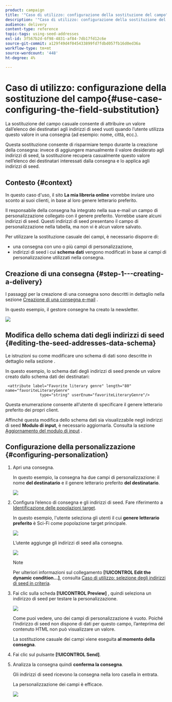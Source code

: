 ```yaml
---
product: campaign
title: '"Caso di utilizzo: configurazione della sostituzione del campo"'
description: '"Caso di utilizzo: configurazione della sostituzione del campo"'
audience: delivery
content-type: reference
topic-tags: using-seed-addresses
exl-id: 3f567b2d-6f98-4831-af84-7db17fd12c6e
source-git-commit: a129f49d4f045433899fd7fdbd057fb16d0ed36a
workflow-type: tm+mt
source-wordcount: '448'
ht-degree: 4%

---
```


# Caso di utilizzo: configurazione della sostituzione del campo{#use-case-configuring-the-field-substitution}

La sostituzione del campo casuale consente di attribuire un valore dall’elenco dei destinatari agli indirizzi di seed vuoti quando l’utente utilizza questo valore in una consegna (ad esempio: nome, città, ecc.).

Questa sostituzione consente di risparmiare tempo durante la creazione della consegna: invece di aggiungere manualmente il valore desiderato agli indirizzi di seed, la sostituzione recupera casualmente questo valore nell’elenco dei destinatari interessati dalla consegna e lo applica agli indirizzi di seed.

## Contesto {#context}

In questo caso d&#39;uso, il sito **La mia libreria online** vorrebbe inviare uno sconto ai suoi clienti, in base al loro genere letterario preferito.

Il responsabile della consegna ha integrato nella sua e-mail un campo di personalizzazione collegato con il genere preferito. Vorrebbe usare alcuni indirizzi di seed. Questi indirizzi di seed presentano il campo di personalizzazione nella tabella, ma non vi è alcun valore salvato.

Per utilizzare la sostituzione casuale dei campi, è necessario disporre di:

* una consegna con uno o più campi di personalizzazione,
* indirizzi di seed i cui **schema dati** vengono modificati in base ai campi di personalizzazione utilizzati nella consegna.

## Creazione di una consegna {#step-1---creating-a-delivery}

I passaggi per la creazione di una consegna sono descritti in dettaglio nella sezione [Creazione di una consegna e-mail](creating-an-email-delivery.md) .

In questo esempio, il gestore consegne ha creato la newsletter.

![](assets/dlv_seeds_usecase_24.png)

## Modifica dello schema dati degli indirizzi di seed {#editing-the-seed-addresses-data-schema}

Le istruzioni su come modificare uno schema di dati sono descritte in dettaglio nella sezione .

In questo esempio, lo schema dati degli indirizzi di seed prende un valore creato dallo schema dati dei destinatari:

```
 <attribute label="Favorite literary genre" length="80" name="favoriteLiteraryGenre"
               type="string" userEnum="favoriteLiteraryGenre"/>
```

Questa enumerazione consente all’utente di specificare il genere letterario preferito dei propri client.

Affinché questa modifica dello schema dati sia visualizzabile negli indirizzi di seed **Modulo di input**, è necessario aggiornarla. Consulta la sezione [Aggiornamento del modulo di input](use-case--selecting-seed-addresses-on-criteria.md#updating-the-input-form) .

## Configurazione della personalizzazione {#configuring-personalization}

1. Apri una consegna.

   In questo esempio, la consegna ha due campi di personalizzazione: il nome **del destinatario** e il genere letterario preferito **del destinatario**.

   ![](assets/dlv_seeds_usecase_25.png)

1. Configura l’elenco di consegna e gli indirizzi di seed. Fare riferimento a [Identificazione delle popolazioni target](steps-defining-the-target-population.md).

   In questo esempio, l&#39;utente seleziona gli utenti il cui **genere letterario preferito** è Sci-Fi come popolazione target principale.

   ![](assets/dlv_seeds_usecase_26.png)

   L’utente aggiunge gli indirizzi di seed alla consegna.

   ![](assets/dlv_seeds_usecase_27.png)

   >[!NOTE]
   >
   >Per ulteriori informazioni sul collegamento **[!UICONTROL Edit the dynamic condition...]**, consulta [Caso di utilizzo: selezione degli indirizzi di seed in criteria](use-case--selecting-seed-addresses-on-criteria.md).

1. Fai clic sulla scheda **[!UICONTROL Preview]** , quindi seleziona un indirizzo di seed per testare la personalizzazione.

   ![](assets/dlv_seeds_usecase_28.png)

   Come puoi vedere, uno dei campi di personalizzazione è vuoto. Poiché l’indirizzo di seed non dispone di dati per questo campo, l’anteprima del contenuto HTML non può visualizzare un valore.

   La sostituzione casuale dei campi viene eseguita **al momento della consegna**.

1. Fai clic sul pulsante **[!UICONTROL Send]**.
1. Analizza la consegna quindi **conferma la consegna**.

   Gli indirizzi di seed ricevono la consegna nella loro casella in entrata.

   La personalizzazione dei campi è efficace.

   ![](assets/dlv_seeds_usecase_08.png)
